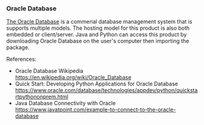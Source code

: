 ### Oracle Database
[The Oracle Database](https://www.oracle.com/database/) is a commerial database management system that is supports multiple models. The hosting model for this product is also both embedded or client/server. Java and Python can access this product by downloading Oracle Database on the user's computer then importing the package.

References:
- Oracle Database Wikipedia https://en.wikipedia.org/wiki/Oracle_Database
- Quick Start: Developing Python Applications for Oracle Database https://www.oracle.com/database/technologies/appdev/python/quickstartpythononprem.html
- Java Database Connectivity with Oracle https://www.javatpoint.com/example-to-connect-to-the-oracle-database
